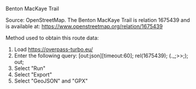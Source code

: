 Benton MacKaye Trail

Source: OpenStreetMap. The Benton MacKaye Trail is relation 1675439 and is available at: https://www.openstreetmap.org/relation/1675439

Method used to obtain this route data:

1. Load https://overpass-turbo.eu/
2. Enter the following query:
    [out:json][timeout:60];
    rel(1675439);
    (._;>>;);
    out;
3. Select "Run"
4. Select "Export"
5. Select "GeoJSON" and "GPX"
